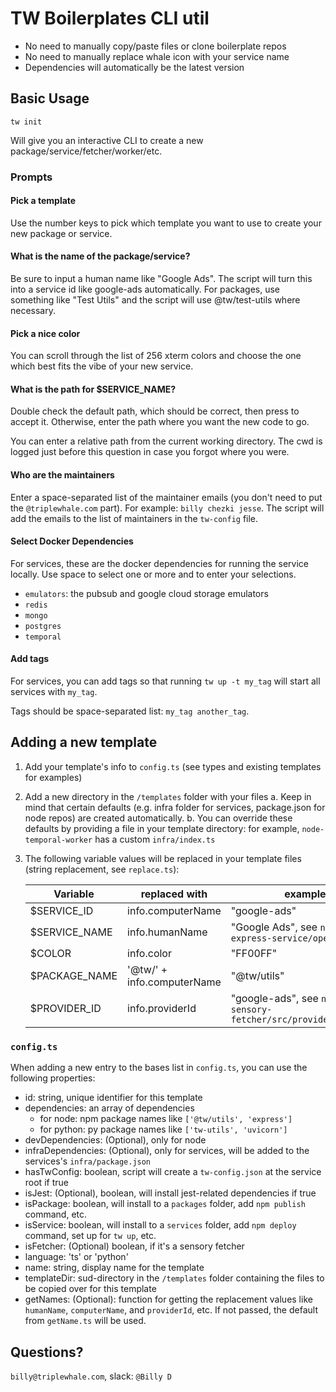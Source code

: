 # TW Boilerplates CLI util

- No need to manually copy/paste files or clone boilerplate repos
- No need to manually replace whale icon with your service name
- Dependencies will automatically be the latest version

## Basic Usage

```
tw init
```

Will give you an interactive CLI to create a new package/service/fetcher/worker/etc.

### Prompts

#### Pick a template

Use the number keys to pick which template you want to use to create your new package or service.

#### What is the name of the package/service?

Be sure to input a human name like "Google Ads". The script will turn this into a service id like google-ads automatically.
For packages, use something like "Test Utils" and the script will use @tw/test-utils where necessary.

#### Pick a nice color

You can scroll through the list of 256 xterm colors and choose the one which best fits the vibe of your new service.

#### What is the path for $SERVICE_NAME?

Double check the default path, which should be correct, then press <Enter> to accept it.
Otherwise, enter the path where you want the new code to go.

You can enter a relative path from the current working directory.
The cwd is logged just before this question in case you forgot where you were.

#### Who are the maintainers

Enter a space-separated list of the maintainer emails (you don't need to put the `@triplewhale.com` part).
For example: `billy chezki jesse`. The script will add the emails to the list of maintainers in the `tw-config` file.

#### Select Docker Dependencies

For services, these are the docker dependencies for running the service locally. Use space to select one or more and <Enter> to enter your selections.

- `emulators`: the pubsub and google cloud storage emulators
- `redis`
- `mongo`
- `postgres`
- `temporal`

#### Add tags

For services, you can add tags so that running `tw up -t my_tag` will start all services with `my_tag`.

Tags should be space-separated list: `my_tag another_tag`.

## Adding a new template

1. Add your template's info to `config.ts` (see types and existing templates for examples)
2. Add a new directory in the `/templates` folder with your files
   a. Keep in mind that certain defaults (e.g. infra folder for services, package.json for node repos) are created automatically.
   b. You can override these defaults by providing a file in your template directory: for example, `node-temporal-worker` has a custom `infra/index.ts`
3. The following variable values will be replaced in your template files (string replacement, see `replace.ts`):

   | Variable      | replaced with              | example                                                        |
   | ------------- | -------------------------- | -------------------------------------------------------------- |
   | $SERVICE_ID   | info.computerName          | "google-ads"                                                   |
   | $SERVICE_NAME | info.humanName             | "Google Ads", see `node-express-service/openapi.yaml`          |
   | $COLOR        | info.color                 | "FF00FF"                                                       |
   | $PACKAGE_NAME | '@tw/' + info.computerName | "@tw/utils"                                                    |
   | $PROVIDER_ID  | info.providerId            | "google-ads", see `node-sensory-fetcher/src/providerConfig.ts` |

### `config.ts`

When adding a new entry to the bases list in `config.ts`, you can use the following properties:

- id: string, unique identifier for this template
- dependencies: an array of dependencies
  - for node: npm package names like `['@tw/utils', 'express']`
  - for python: py package names like `['tw-utils', 'uvicorn']`
- devDependencies: (Optional), only for node
- infraDependencies: (Optional), only for services, will be added to the services's `infra/package.json`
- hasTwConfig: boolean, script will create a `tw-config.json` at the service root if true
- isJest: (Optional), boolean, will install jest-related dependencies if true
- isPackage: boolean, will install to a `packages` folder, add `npm publish` command, etc.
- isService: boolean, will install to a `services` folder, add `npm deploy` command, set up for `tw up`, etc.
- isFetcher: (Optional) boolean, if it's a sensory fetcher
- language: 'ts' or 'python'
- name: string, display name for the template
- templateDir: sud-directory in the `/templates` folder containing the files to be copied over for this template
- getNames: (Optional): function for getting the replacement values like `humanName`, `computerName`, and `providerId`, etc. If not passed, the default from `getName.ts` will be used.

## Questions?

`billy@triplewhale.com`, slack: `@Billy D`
